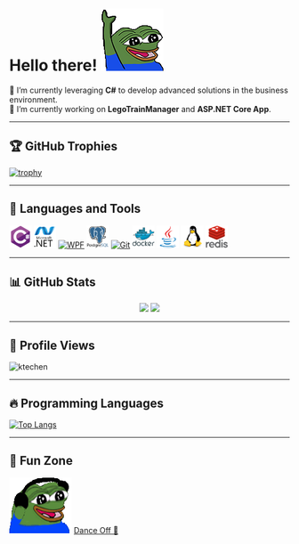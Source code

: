 # Hello there! ![alt text](https://github.com/Ktechen/Ktechen/blob/main/picture/pepe-pepe-the-frog.gif "Welcome to my profile!")

🔭 I’m currently leveraging **C#** to develop advanced solutions in the business environment.  
🌱 I’m currently working on **LegoTrainManager** and **ASP.NET Core App**.  

---

## 🏆 GitHub Trophies
[![trophy](https://github-profile-trophy.vercel.app/?username=ktechen&theme=juicyfresh&no-frame=true&row=1&column=6)](https://github.com/ryo-ma/github-profile-trophy)

---

## 🔧 Languages and Tools
<p align="left">
  <a href="https://learn.microsoft.com/en-us/dotnet/csharp/" target="_blank"><img src="https://raw.githubusercontent.com/devicons/devicon/master/icons/csharp/csharp-original.svg" alt="C#" width="40" height="40"/></a>
  <a href="https://dotnet.microsoft.com/" target="_blank"><img src="https://raw.githubusercontent.com/devicons/devicon/master/icons/dot-net/dot-net-original-wordmark.svg" alt="ASP.NET Core" width="40" height="40"/></a>
  <a href="https://learn.microsoft.com/en-us/dotnet/desktop/wpf/" target="_blank"><img src="https://upload.wikimedia.org/wikipedia/commons/0/0e/WPF_Logo.png" alt="WPF" width="40" height="40"/></a>
  <a href="https://www.postgresql.org" target="_blank"><img src="https://raw.githubusercontent.com/devicons/devicon/master/icons/postgresql/postgresql-original-wordmark.svg" alt="PostgreSQL" width="40" height="40"/></a>
  <a href="https://git-scm.com" target="_blank"><img src="https://www.vectorlogo.zone/logos/git-scm/git-scm-icon.svg" alt="Git" width="40" height="40"/></a>
  <a href="https://docker.com" target="_blank"><img src="https://raw.githubusercontent.com/devicons/devicon/master/icons/docker/docker-original-wordmark.svg" alt="Docker" width="40" height="40"/></a>
  <a href="https://www.java.com" target="_blank"><img src="https://raw.githubusercontent.com/devicons/devicon/master/icons/java/java-original.svg" alt="Java" width="40" height="40"/></a>
  <a href="https://linux.org" target="_blank"><img src="https://raw.githubusercontent.com/devicons/devicon/master/icons/linux/linux-original.svg" alt="Linux" width="40" height="40"/></a>
  <a href="https://redis.io" target="_blank"><img src="https://raw.githubusercontent.com/devicons/devicon/master/icons/redis/redis-original-wordmark.svg" alt="Redis" width="40" height="40"/></a>
</p>

---

## 📊 GitHub Stats
<div align="center">
  <img height="180em" src="https://github-readme-stats.vercel.app/api?username=ktechen&show_icons=true&theme=vue-dark&include_all_commits=true&count_private=true"/>
  <img height="180em" src="https://github-readme-stats.vercel.app/api/top-langs/?username=ktechen&layout=compact&exclude_lang=java+r&theme=vue-dark"/>
</div>

---

## 👀 Profile Views
<p align="left"><img src="https://komarev.com/ghpvc/?username=ktechen&label=Profile%20views&color=0e75b6&style=flat" alt="ktechen" /></p>

---

## 🔥 Programming Languages
[![Top Langs](https://github-readme-stats.vercel.app/api/top-langs/?username=ktechen&langs_count=8)](https://github.com/anuraghazra/github-readme-stats)

---

## 🎉 Fun Zone
![alt text](https://github.com/Ktechen/Ktechen/blob/main/picture/pepo-jam-pepe.png "Enjoy the groove!")
[Dance Off 🎵](https://www.youtube.com/watch?v=dQw4w9WgXcQ)

